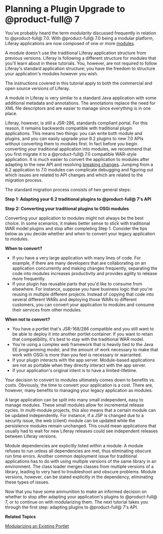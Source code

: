 # Planning a Plugin Upgrade to @product-full@ 7 [](id=migrating-existing-code-to-liferay-7)

You've probably heard the term *modularity* discussed frequently in relation to
@product-full@ 7.0. With @product-full@ 7.0 being a modular platform, Liferay applications are
now composed of one or more
[modules](https://dev.liferay.com/participate/liferaypedia/-/wiki/Main/Module).

A module doesn't use the traditional Liferay application structure from previous
versions. Liferay is following a different structure for modules that you'll
learn about in these tutorials. You, however, are not required to follow
Liferay's standard application structure; you have the freedom to structure your
application's modules however you wish.

The instructions covered in this tutorial apply to both the commercial and open 
source versions of Liferay.

A module in Liferay is very similar to a standard Java application with some
additional metadata and annotations. The annotations replace the need for XML
file descriptors and are easier to manage since everything is in one place.

Liferay, however, is still a JSR-286, standards compliant portal. For this
reason, it remains backwards compatible with traditional plugin applications.
This means two things: you can write both module and plugins, and you can easily
upgrade your 6.2 plugins to new 7.0 APIs without converting them to modules
first. In fact before you begin converting your traditional application into
modules, we recommend that you first migrate it to a @product-full@ 7.0 compatible
WAR-style application. It is much easier to convert the application to modules
after adapting to the new API and resolving [breaking changes](https://dev.liferay.com/develop/reference/-/knowledge_base/7-0/breaking-changes).
Jumping from a 6.2 application to 7.0 modules can complicate debugging
and figuring out which issues are related to API changes and which are related
to the migration process.

The standard migration process consists of two general steps: 

**Step 1:  Adapting your 6.2 traditional plugins to @product-full@ 7's API** <!--(/develop/tutorials/-/knowledge_base/7-0/adapting-to-liferay-7s-api)-->

**Step 2:  Converting your traditional plugins to OSGi modules** <!--(/develop/tutorials/-/knowledge_base/7-0/modularizing-an-existing-portlet)-->

Converting your application to modules might not always be the best choice. In
some scenarios, it makes better sense to stick with traditional WAR model
plugins and stop after completing Step 1. Consider the tips below as you decide
whether and when to convert your legacy application to modules.

**When to convert?**

-   If you have a very large application with many lines of code. For example, if
    there are many developers that are collaborating on an application
    concurrently and making changes frequently, separating the code into modules
    increases productivity and provides agility to release more frequently.
-   If your plugin has reusable parts that you'd like to consume from elsewhere.
    For instance, suppose you have business logic that you're reusing in
    multiple different projects. Instead of copying that code into several
    different WARs and deploying those WARs to different customers, you can
    convert your application to modules and consume their services from other
    modules.

**When not to convert?**

-   You have a portlet that's JSR-168/286 compatible and you still want to be
    able to deploy it into another portlet container. If you want to retain that
    compatibility, it's best to stay with the traditional WAR model.
-   You're using a complex web framework that is heavily tied to the Java
    EE programming model, and the amount of work necessary to make that work
    with OSGi is more than you feel is necessary or warranted.
-   If your plugin interacts with the app server. Module-based applications are
    not as portable when they directly interact with the app server.
-   If your application's original intent is to have a limited-lifetime.

Your decision to convert to modules ultimately comes down to benefits vs. costs.
Obviously, the time to convert your application is a cost. There are, however,
many benefits to managing your legacy application as modules.

A large application can be split into many small independent, easy to manage
modules. These small modules allow for incremental release cycles. In
multi-module projects, this also means that a certain module can be updated
independently. For instance, if a JSP is changed due to a security issue, the
web (client) module can be updated while the persistence modules remain
unchanged. This could mean applications that usually had to wait for new Liferay
releases could see independent releases between Liferay versions.

Module dependencies are explicitly listed within a module. A module refuses to
run unless all dependencies are met, thus eliminating obscure run time errors.
Another common deployment issue for traditional applications has to do with
using multiple versions of the same library in an environment. The class loader
merges classes from multiple versions of a library, leading to very hard to
troubleshoot and obscure problems. Module versions, however, can be stated
explicitly in the dependency, eliminating these types of issues.

Now that you have some ammunition to make an informed decision on whether to
stop after adapting your application's plugins to @product-full@ 7, or to continue on
with modularizing them. The next tutorial takes you through the first step:
adapting plugins to @product-full@ 7's API.

**Related Topics**

<!--[Adapting to @product-full@ 7's API](/develop/tutorials/-/knowledge_base/7-0/adapting-to-liferay-7s-api)-->

[Modularizing an Existing Portlet](/develop/tutorials/-/knowledge_base/7-0/modularizing-an-existing-portlet)
